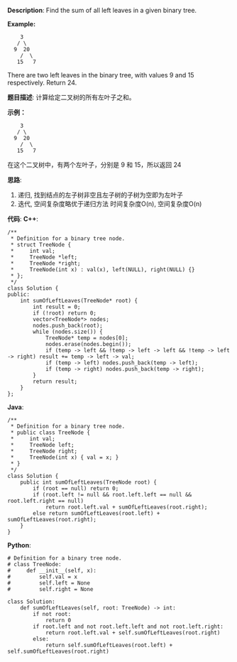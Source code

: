 __Description__:
Find the sum of all left leaves in a given binary tree.

__Example:__
```
    3
   / \
  9  20
    /  \
   15   7
```
There are two left leaves in the binary tree, with values 9 and 15 respectively. Return 24.

__题目描述__:
计算给定二叉树的所有左叶子之和。

__示例：__
```
    3
   / \
  9  20
    /  \
   15   7
```
在这个二叉树中，有两个左叶子，分别是 9 和 15，所以返回 24

__思路__:
1. 递归, 找到结点的左子树非空且左子树的子树为空即为左叶子
2. 迭代, 空间复杂度略优于递归方法
时间复杂度O(n), 空间复杂度O(n)

__代码__:
__C++__:
```
/**
 * Definition for a binary tree node.
 * struct TreeNode {
 *     int val;
 *     TreeNode *left;
 *     TreeNode *right;
 *     TreeNode(int x) : val(x), left(NULL), right(NULL) {}
 * };
 */
class Solution {
public:
    int sumOfLeftLeaves(TreeNode* root) {
        int result = 0;
        if (!root) return 0;
        vector<TreeNode*> nodes;
        nodes.push_back(root);
        while (nodes.size()) {
            TreeNode* temp = nodes[0];
            nodes.erase(nodes.begin());
            if (temp -> left && !temp -> left -> left && !temp -> left -> right) result += temp -> left -> val;
            if (temp -> left) nodes.push_back(temp -> left);
            if (temp -> right) nodes.push_back(temp -> right);
        }
        return result;
    }
};
```

__Java__:
```
/**
 * Definition for a binary tree node.
 * public class TreeNode {
 *     int val;
 *     TreeNode left;
 *     TreeNode right;
 *     TreeNode(int x) { val = x; }
 * }
 */
class Solution {
    public int sumOfLeftLeaves(TreeNode root) {
        if (root == null) return 0;
        if (root.left != null && root.left.left == null && root.left.right == null)
            return root.left.val + sumOfLeftLeaves(root.right);
        else return sumOfLeftLeaves(root.left) + sumOfLeftLeaves(root.right);
    }
}
```

__Python__:
```
# Definition for a binary tree node.
# class TreeNode:
#     def __init__(self, x):
#         self.val = x
#         self.left = None
#         self.right = None

class Solution:
    def sumOfLeftLeaves(self, root: TreeNode) -> int:
        if not root:
            return 0
        if root.left and not root.left.left and not root.left.right:
            return root.left.val + self.sumOfLeftLeaves(root.right)
        else:
            return self.sumOfLeftLeaves(root.left) + self.sumOfLeftLeaves(root.right)

```
